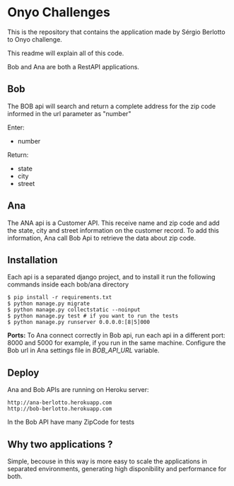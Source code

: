 # Onyo Challenges

This is the repository that contains the application made by Sérgio Berlotto to Onyo challenge.

This readme will explain all of this code.

Bob and Ana are both a RestAPI applications.

## Bob

The BOB api will search and return a complete address for the zip code informed in the url parameter as "number"

Enter:

* number

Return:

* state
* city
* street

## Ana

The ANA api is a Customer API. This receive name and zip code and add the state, city and street information on the customer record. To add this information, Ana call Bob Api to retrieve the data about zip code.

## Installation

Each api is a separated django project, and to install it run the following commands inside each bob/ana directory

    $ pip install -r requirements.txt
    $ python manage.py migrate
    $ python manage.py collectstatic --noinput
    $ python manage.py test # if you want to run the tests
    $ python manage.py runserver 0.0.0.0:[8|5]000

**Ports:** To Ana connect correctly in Bob api, run each api in a different port: 8000 and 5000 for example, if you run in the same machine. Configure the Bob url in Ana settings file in *BOB_API_URL* variable.


## Deploy

Ana and Bob APIs are running on Heroku server:

    http://ana-berlotto.herokuapp.com
    http://bob-berlotto.herokuapp.com

In the Bob API have many ZipCode for tests


## Why two applications ?

Simple, becouse in this way is more easy to scale the applications in separated environments, generating high disponibility and performance for both.
